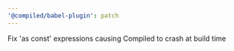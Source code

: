 ```yaml
---
'@compiled/babel-plugin': patch
---
```


Fix 'as const' expressions causing Compiled to crash at build time
